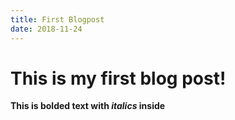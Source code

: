 ```yaml
---
title: First Blogpost
date: 2018-11-24
---
```


# This is my first blog post! 

__This is bolded text with _italics_ inside__
